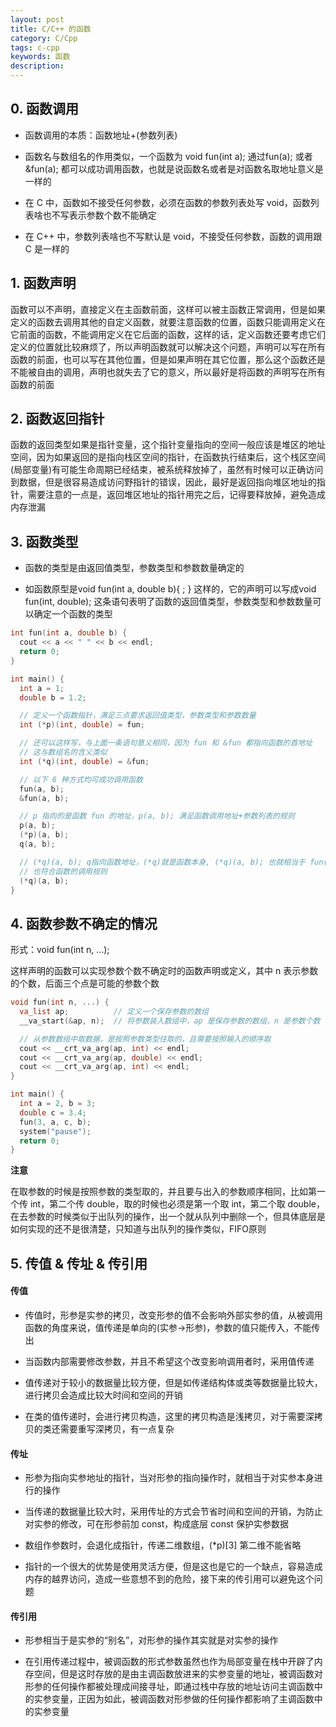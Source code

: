 ```yaml
---
layout: post
title: C/C++ 的函数
category: C/Cpp
tags: c-cpp
keywords: 函数
description:
---
```


## 0. 函数调用

- 函数调用的本质：函数地址+(参数列表)

- 函数名与数组名的作用类似，一个函数为 void fun(int a); 通过fun(a); 或者&fun(a); 都可以成功调用函数，也就是说函数名或者是对函数名取地址意义是一样的

- 在 C 中，函数如不接受任何参数，必须在函数的参数列表处写 void，函数列表啥也不写表示参数个数不能确定

- 在 C++ 中，参数列表啥也不写默认是 void，不接受任何参数，函数的调用跟 C 是一样的

## 1. 函数声明

函数可以不声明，直接定义在主函数前面，这样可以被主函数正常调用，但是如果定义的函数去调用其他的自定义函数，就要注意函数的位置，函数只能调用定义在它前面的函数，不能调用定义在它后面的函数，这样的话，定义函数还要考虑它们定义的位置就比较麻烦了，所以声明函数就可以解决这个问题，声明可以写在所有函数的前面，也可以写在其他位置，但是如果声明在其它位置，那么这个函数还是不能被自由的调用，声明也就失去了它的意义，所以最好是将函数的声明写在所有函数的前面

## 2. 函数返回指针

函数的返回类型如果是指针变量，这个指针变量指向的空间一般应该是堆区的地址空间，因为如果返回的是指向栈区空间的指针，在函数执行结束后，这个栈区空间(局部变量)有可能生命周期已经结束，被系统释放掉了，虽然有时候可以正确访问到数据，但是很容易造成访问野指针的错误，因此，最好是返回指向堆区地址的指针，需要注意的一点是，返回堆区地址的指针用完之后，记得要释放掉，避免造成内存泄漏

## 3. 函数类型

- 函数的类型是由返回值类型，参数类型和参数数量确定的

- 如函数原型是void fun(int a, double b){ ; } 这样的，它的声明可以写成void fun(int, double); 这条语句表明了函数的返回值类型，参数类型和参数数量可以确定一个函数的类型

```cpp
int fun(int a, double b) {
​  cout << a << " " << b << endl;
​  return 0;
}

int main() {
​  int a = 1;
​  double b = 1.2;

  // 定义一个函数指针，满足三点要求返回值类型，参数类型和参数数量
​  int (*p)(int, double) = fun;

  // 还可以这样写，与上面一条语句意义相同，因为 fun 和 &fun 都指向函数的首地址
  // 这与数组名的含义类似
​  int (*q)(int, double) = &fun;

  // 以下 6 种方式均可成功调用函数
​  fun(a, b);
​  &fun(a, b);

  // p 指向的是函数 fun 的地址，p(a, b); 满足函数调用地址+参数列表的规则
​  p(a, b);
  (*p)(a, b);
  q(a, b);

  // (*q)(a, b); q指向函数地址，(*q)就是函数本身, (*q)(a, b); 也就相当于 fun(a, b)
  // 也符合函数的调用规则
​  (*q)(a, b);
}
```

## 4. 函数参数不确定的情况

形式：void fun(int n, ...);

这样声明的函数可以实现参数个数不确定时的函数声明或定义，其中 n 表示参数的个数，后面三个点是可能的参数个数

```cpp
void fun(int n, ...) {
​  va_list ap;          // 定义一个保存参数的数组
​  __va_start(&ap, n);  // 将参数装入数组中，ap 是保存参数的数组，n 是参数个数

  // 从参数数组中取数据，是按照参数类型往取的，且需要按照输入的顺序取
​  cout << __crt_va_arg(ap, int) << endl;
​  cout << __crt_va_arg(ap, double) << endl;
​  cout << __crt_va_arg(ap, int) << endl;
}

int main() {
​  int a = 2, b = 3;
​  double c = 3.4;
​  fun(3, a, c, b);
​  system("pause");
​  return 0;
}
```

**注意**

在取参数的时候是按照参数的类型取的，并且要与出入的参数顺序相同，比如第一个传 int，第二个传 double，取的时候也必须是第一个取 int，第二个取 double，在去参数的时候类似于出队列的操作，出一个就从队列中删除一个，但具体底层是如何实现的还不是很清楚，只知道与出队列的操作类似，FIFO原则

## 5. 传值 & 传址 & 传引用

#### 传值

- 传值时，形参是实参的拷贝，改变形参的值不会影响外部实参的值，从被调用函数的角度来说，值传递是单向的(实参->形参)，参数的值只能传入，不能传出

- 当函数内部需要修改参数，并且不希望这个改变影响调用者时，采用值传递

- 值传递对于较小的数据量比较方便，但是如传递结构体或类等数据量比较大，进行拷贝会造成比较大时间和空间的开销

- 在类的值传递时，会进行拷贝构造，这里的拷贝构造是浅拷贝，对于需要深拷贝的类还需要重写深拷贝，有一点复杂

#### 传址

- 形参为指向实参地址的指针，当对形参的指向操作时，就相当于对实参本身进行的操作

- 当传递的数据量比较大时，采用传址的方式会节省时间和空间的开销，为防止对实参的修改，可在形参前加 const，构成底层 const 保护实参数据

- 数组作参数时，会退化成指针，传递二维数组，(*p)[3] 第二维不能省略

- 指针的一个很大的优势是使用灵活方便，但是这也是它的一个缺点，容易造成内存的越界访问，造成一些意想不到的危险，接下来的传引用可以避免这个问题

#### 传引用

- 形参相当于是实参的“别名”，对形参的操作其实就是对实参的操作

- 在引用传递过程中，被调函数的形式参数虽然也作为局部变量在栈中开辟了内存空间，但是这时存放的是由主调函数放进来的实参变量的地址，被调函数对形参的任何操作都被处理成间接寻址，即通过栈中存放的地址访问主调函数中的实参变量，正因为如此，被调函数对形参做的任何操作都影响了主调函数中的实参变量
